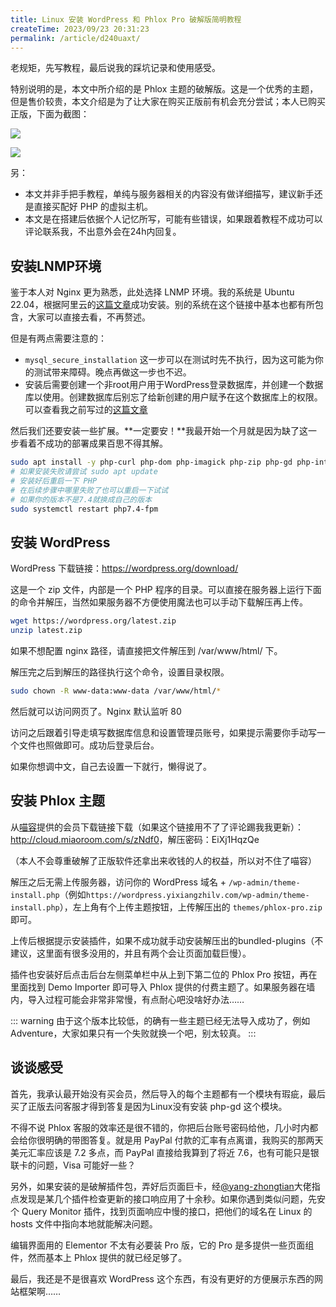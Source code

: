 ```yaml
---
title: Linux 安装 WordPress 和 Phlox Pro 破解版简明教程
createTime: 2023/09/23 20:31:23
permalink: /article/d240uaxt/
---
```


老规矩，先写教程，最后说我的踩坑记录和使用感受。

特别说明的是，本文中所介绍的是 Phlox 主题的破解版。这是一个优秀的主题，但是售价较贵，本文介绍是为了让大家在购买正版前有机会充分尝试；本人已购买正版，下面为截图：

![](/images/243296689580f605818e4d15ce0cb8f1.png)

![](/images/dfd4fa6e1dc9bed359314b55b760dccb.png)

另：

- 本文并非手把手教程，单纯与服务器相关的内容没有做详细描写，建议新手还是直接买配好 PHP 的虚拟主机。
- 本文是在搭建后依据个人记忆所写，可能有些错误，如果跟着教程不成功可以评论联系我，不出意外会在24h内回复。

## 安装LNMP环境

鉴于本人对 Nginx 更为熟悉，此处选择 LNMP 环境。我的系统是 Ubuntu 22.04，根据阿里云的[这篇文章](https://help.aliyun.com/zh/ecs/use-cases/manually-build-an-lnmp-environment-on-an-ubuntu-20-instance)成功安装。别的系统在这个链接中基本也都有所包含，大家可以直接去看，不再赘述。

但是有两点需要注意的：

- `mysql_secure_installation` 这一步可以在测试时先不执行，因为这可能为你的测试带来障碍。晚点再做这一步也不迟。
- 安装后需要创建一个非root用户用于WordPress登录数据库，并创建一个数据库以使用。创建数据库后别忘了给新创建的用户赋予在这个数据库上的权限。可以查看我之前写过的[这篇文章](/blogs/20221003164442.html)

然后我们还要安装一些扩展。**一定要安！**我最开始一个月就是因为缺了这一步看着不成功的部署成果百思不得其解。

```bash
sudo apt install -y php-curl php-dom php-imagick php-zip php-gd php-intl
# 如果安装失败请尝试 sudo apt update
# 安装好后重启一下 PHP
# 在后续步骤中哪里失败了也可以重启一下试试
# 如果你的版本不是7.4就换成自己的版本
sudo systemctl restart php7.4-fpm
```

## 安装 WordPress

WordPress 下载链接：<https://wordpress.org/download/>

这是一个 zip 文件，内部是一个 PHP 程序的目录。可以直接在服务器上运行下面的命令并解压，当然如果服务器不方便使用魔法也可以手动下载解压再上传。

```bash
wget https://wordpress.org/latest.zip
unzip latest.zip
```

如果不想配置 nginx 路径，请直接把文件解压到 /var/www/html/ 下。

解压完之后到解压的路径执行这个命令，设置目录权限。

```bash
sudo chown -R www-data:www-data /var/www/html/*
```

然后就可以访问网页了。Nginx 默认监听 80

访问之后跟着引导走填写数据库信息和设置管理员账号，如果提示需要你手动写一个文件也照做即可。成功后登录后台。

如果你想调中文，自己去设置一下就行，懒得说了。

## 安装 Phlox 主题

从[喵容](https://www.miaoroom.com/)提供的会员下载链接下载（如果这个链接用不了了评论踢我我更新）：<http://cloud.miaoroom.com/s/zNdf0>，解压密码：EiXj1HqzQe

（本人不会尊重破解了正版软件还拿出来收钱的人的权益，所以对不住了喵容）

解压之后无需上传服务器，访问你的 WordPress 域名 + `/wp-admin/theme-install.php`（例如`https://wordpress.yixiangzhilv.com/wp-admin/theme-install.php`），左上角有个上传主题按钮，上传解压出的 `themes/phlox-pro.zip` 即可。

上传后根据提示安装插件，如果不成功就手动安装解压出的bundled-plugins（不建议，这里面有很多没用的，并且有两个会让页面加载巨慢）。

插件也安装好后点击后台左侧菜单栏中从上到下第二位的 Phlox Pro 按钮，再在里面找到 Demo Importer 即可导入 Phlox 提供的付费主题了。如果服务器在墙内，导入过程可能会非常非常慢，有点耐心吧没啥好办法……

::: warning
由于这个版本比较低，的确有一些主题已经无法导入成功了，例如 Adventure，大家如果只有一个失败就换一个吧，别太较真。
:::

## 谈谈感受

首先，我承认最开始没有买会员，然后导入的每个主题都有一个模块有瑕疵，最后买了正版去问客服才得到答复是因为Linux没有安装 php-gd 这个模块。

不得不说 Phlox 客服的效率还是很不错的，你把后台账号密码给他，几小时内都会给你很明确的带图答复。就是用 PayPal 付款的汇率有点离谱，我购买的那两天美元汇率应该是 7.2 多点，而 PayPal 直接给我算到了将近 7.6，也有可能只是银联卡的问题，Visa 可能好一些？

另外，如果安装的是破解插件包，弄好后页面巨卡，经[@yang-zhongtian](https://github.com/yang-zhongtian)大佬指点发现是某几个插件检查更新的接口响应用了十余秒。如果你遇到类似问题，先安个 Query Monitor 插件，找到页面响应中慢的接口，把他们的域名在 Linux 的 hosts 文件中指向本地就能解决问题。

编辑界面用的 Elementor 不太有必要装 Pro 版，它的 Pro 是多提供一些页面组件，然而基本上 Phlox 提供的就已经足够了。

最后，我还是不是很喜欢 WordPress 这个东西，有没有更好的方便展示东西的网站框架啊……
